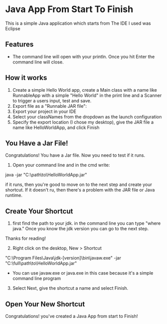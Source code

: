# Java App From Start To Finish

This is a simple Java application which starts from
The IDE I used was Eclipse 

## Features
- The command line will open with your println. Once you hit Enter the command line will close.

## How it works
1. Create a simple Hello World app, create a Main class with a name like RunnableApp with a simple "Hello World" in the print line and a Scanner to trigger a users input, test and save.
2. Export file as a "Runnable JAR file":
3. Export your project in your IDE
4. Select your classNames from the dropdown as the launch configuration
5. Specify the export location (I chose my desktop), give the JAR file a name like HelloWorldApp, and click Finish
   
## You Have a Jar File!

Congratulations! You have a Jar file. Now you need to test if it runs.
1. Open your command line and in the cmd write:

java -jar "C:\path\to\HelloWorldApp.jar"

if it runs, then you're good to move on to the next step and create your shortcut.
If it doesn't ru, then there's a problem with the JAR file or Java runtime.

## Create Your Shortcut

1. first find the path to your jdk. in the command line you can type "where java." Once you know the jdk version you can go to the next step.

Thanks for reading!

2. Right click on the desktop, New > Shortcut

"C:\Program Files\Java\jdk-[version]\bin\javaw.exe" -jar "C:\full\path\to\HelloWorldApp.jar"

- You can use javaw.exe or java.exe in this case because it's a simple command line program

3. Select Next, give the shortcut a name and select Finish.


## Open Your New Shortcut

Congratulations! you've created a Java App from start to Finish!
   
